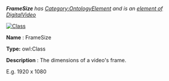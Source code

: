 ___FrameSize__ 
 has
 [Category:OntologyElement](../../Category/OntologyElement "Category:OntologyElement") 
 and is an
 [element of](../../Property/ElementOf "Property:ElementOf") 
[DigitalVideo](../../Submissions/DigitalVideo "Submissions:DigitalVideo")_




  





[![Class](../../images/thumb/2/27/Class.gif/45px-Class.gif)](../../Image/Class.gif "Class")


__Name__ 
 : FrameSize
 



__Type:__ 
 owl:Class
 



__Description__ 
 : The dimensions of a video's frame.
 



 E.g. 1920 x 1080